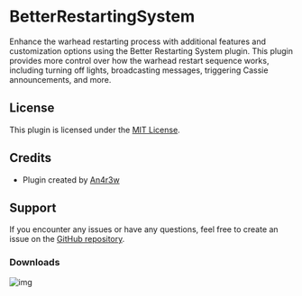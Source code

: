 # BetterRestartingSystem
Enhance the warhead restarting process with additional features and customization options using the Better Restarting System plugin. This plugin provides more control over how the warhead restart sequence works, including turning off lights, broadcasting messages, triggering Cassie announcements, and more.

## License
This plugin is licensed under the [MIT License](LICENSE).

## Credits

- Plugin created by [An4r3w](https://github.com/An4r3w)

## Support

If you encounter any issues or have any questions, feel free to create an issue on the [GitHub repository](https://github.com/An4r3w/BetterRestartingSystem/issues).


### Downloads
![img](https://img.shields.io/github/downloads/An4r3w/BetterRestartingSystem/total?style=for-the-badge)
